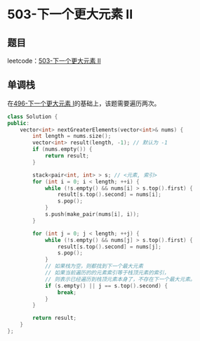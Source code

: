 # 503-下一个更大元素 II

## 题目

leetcode：[503-下一个更大元素 II](https://leetcode-cn.com/problems/next-greater-element-ii/)

## 单调栈

在[496-下一个更大元素 I](./496-下一个更大元素%20I/README.md)的基础上，该题需要遍历两次。

```c++
class Solution {
public:
    vector<int> nextGreaterElements(vector<int>& nums) {
        int length = nums.size();
        vector<int> result(length, -1); // 默认为 -1
        if (nums.empty()) {
            return result;
        }

        stack<pair<int, int> > s; // <元素, 索引>
        for (int i = 0; i < length; ++i) {
            while (!s.empty() && nums[i] > s.top().first) {
                result[s.top().second] = nums[i];
                s.pop();
            }
            s.push(make_pair(nums[i], i));
        }

        for (int j = 0; j < length; ++j) {
            while (!s.empty() && nums[j] > s.top().first) {
                result[s.top().second] = nums[j];
                s.pop();
            }
            // 如果栈为空，则都找到下一个最大元素
            // 如果当前遍历的的元素索引等于栈顶元素的索引，
            // 则表示已经遍历到栈顶元素本身了，不存在下一个最大元素。
            if (s.empty() || j == s.top().second) {
                break;
            }
        }

        return result;
    }
};
```

